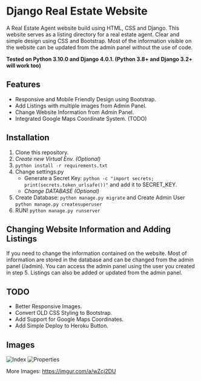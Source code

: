 # Django Real Estate Website

A Real Estate Agent website build using HTML, CSS and Django.
This website serves as a listing directory for a real estate agent.
Clear and simple design using CSS and Bootstrap.
Most of the information visible on the website can be updated from the admin panel without the use of code.

**Tested on Python 3.10.0 and Django 4.0.1. (Python 3.8+ and Django 3.2+ will work too)**

## Features

* Responsive and Mobile Friendly Design using Bootstrap.
* Add Listings with multiple images from Admin Panel.
* Change Website Information from Admin Panel.
* Integrated Google Maps Coordinate System. (TODO)

## Installation

1. Clone this repository.
2. *Create new Virtual Env. (Optional)*
3. `python install -r requirements.txt`
4. Change settings.py
    * Generate a Secret Key: `python -c "import secrets; print(secrets.token_urlsafe())"` and add it to SECRET_KEY.
    * *Change DATABASE (Optional)*
5. Create Database: `python manage.py migrate` and Create Admin User `python manage.py createsuperuser`
6. RUN! `python manage.py runserver`

## Changing Website Information and Adding Listings

If you need to change the information contained on the website. Most of information are stored in the database and can be changed from the admin panel (/admin). You can access the admin panel using the user you created in step 5.
Listings can also be added or updated from the admin panel.

## TODO

* Better Responsive Images.
* Convert OLD CSS Styling to Bootstrap.
* Add Support for Google Maps Coordinates.
* Add Simple Deploy to Heroku Button.

## Images

![Index](https://imgur.com/x9fhZmk.jpg)
![Properties](https://imgur.com/Err7SAg.jpg)

More Images: https://imgur.com/a/wZcj2DU
